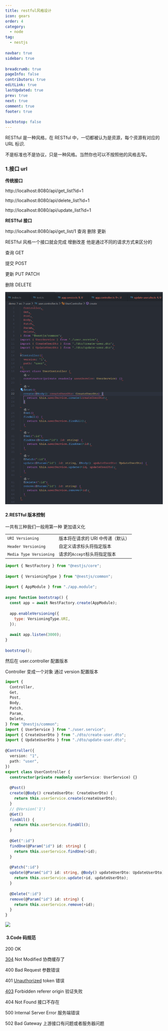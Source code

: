 ```yaml
---
title: restful风格设计
icon: gears
order: 4
category:
  - node
tag:
  - nestjs

navbar: true
sidebar: true

breadcrumb: true
pageInfo: false
contributors: true
editLink: true
lastUpdated: true
prev: true
next: true
comment: true
footer: true

backtotop: false
---
```


RESTful 是一种风格，在 RESTful 中，一切都被认为是资源，每个资源有对应的 URL 标识.

不是标准也不是协议，只是一种风格。当然你也可以不按照他的风格去写。

### 1.接口 url

**传统接口**

http://localhost:8080/api/get_list?id=1

http://localhost:8080/api/delete_list?id=1

http://localhost:8080/api/update_list?id=1

**RESTful 接口**

http://localhost:8080/api/get_list/1 查询 删除 更新

RESTful 风格一个接口就会完成 增删改差 他是通过不同的请求方式来区分的

查询 GET

提交 POST

更新 PUT PATCH

删除 DELETE

![crud](/assets/images/node/nestjs/5.png)

#### 2.RESTful 版本控制  

一共有三种我们一般用第一种 更加语义化

<table><tbody><tr><td><code>URI Versioning</code></td><td>版本将在请求的 URI 中传递（默认）</td></tr><tr><td><code>Header Versioning</code></td><td>自定义请求标头将指定版本</td></tr><tr><td><code>Media Type Versioning</code></td><td>请求的<code>Accept</code>标头将指定版本</td></tr></tbody></table>

```javascript
import { NestFactory } from "@nestjs/core";

import { VersioningType } from "@nestjs/common";

import { AppModule } from "./app.module";

async function bootstrap() {
  const app = await NestFactory.create(AppModule);

  app.enableVersioning({
    type: VersioningType.URI,
  });

  await app.listen(3000);
}

bootstrap();
```

然后在 user.controller 配置版本

Controller 变成一个对象 通过 version 配置版本

```ts
import {
  Controller,
  Get,
  Post,
  Body,
  Patch,
  Param,
  Delete,
} from "@nestjs/common";
import { UserService } from "./user.service";
import { CreateUserDto } from "./dto/create-user.dto";
import { UpdateUserDto } from "./dto/update-user.dto";

@Controller({
  version: "1",
  path: "user",
})
export class UserController {
  constructor(private readonly userService: UserService) {}

  @Post()
  create(@Body() createUserDto: CreateUserDto) {
    return this.userService.create(createUserDto);
  }
  // @Version('1')
  @Get()
  findAll() {
    return this.userService.findAll();
  }

  @Get(":id")
  findOne(@Param("id") id: string) {
    return this.userService.findOne(+id);
  }

  @Patch(":id")
  update(@Param("id") id: string, @Body() updateUserDto: UpdateUserDto) {
    return this.userService.update(+id, updateUserDto);
  }

  @Delete(":id")
  remove(@Param("id") id: string) {
    return this.userService.remove(+id);
  }
}
```

![](https://i-blog.csdnimg.cn/blog_migrate/cf53bfde3574a5ddc8ccd9f0dc9acb7e.png)

####  3.Code 码规范

200 OK

[304](https://so.csdn.net/so/search?q=304&spm=1001.2101.3001.7020) Not Modified 协商缓存了

400 Bad Request 参数错误

401 [Unauthorized](https://so.csdn.net/so/search?q=Unauthorized&spm=1001.2101.3001.7020) token 错误

[403](https://so.csdn.net/so/search?q=403&spm=1001.2101.3001.7020) Forbidden referer origin 验证失败

404 Not Found 接口不存在

500 Internal Server Error 服务端错误

502 Bad Gateway 上游接口有问题或者服务器问题
